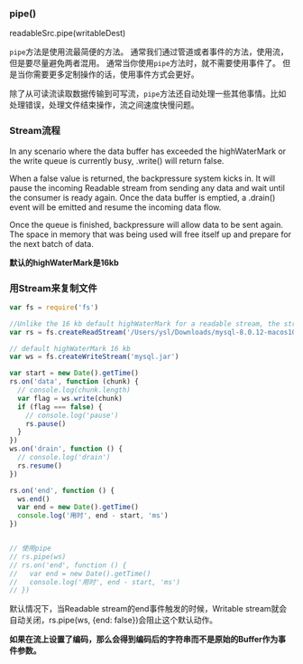 ### pipe()

readableSrc.pipe(writableDest)

`pipe`方法是使用流最简便的方法。
通常我们通过管道或者事件的方法，使用流，但是要尽量避免两者混用。
通常当你使用`pipe`方法时，就不需要使用事件了。
但是当你需要更多定制操作的话，使用事件方式会更好。

除了从可读流读取数据传输到可写流，`pipe`方法还自动处理一些其他事情。比如处理错误，处理文件结束操作，流之间速度快慢问题。


### Stream流程
In any scenario where the data buffer has exceeded the highWaterMark or the write queue is currently busy, .write() will return false.

When a false value is returned, the backpressure system kicks in. It will pause the incoming Readable stream from sending any data and wait until the consumer is ready again. Once the data buffer is emptied, a .drain() event will be emitted and resume the incoming data flow.

Once the queue is finished, backpressure will allow data to be sent again. The space in memory that was being used will free itself up and prepare for the next batch of data.

**默认的highWaterMark是16kb**

### 用Stream来复制文件

```javascript
var fs = require('fs')

//Unlike the 16 kb default highWaterMark for a readable stream, the stream returned by this method has a default highWaterMark of 64 kb.
var rs = fs.createReadStream('/Users/ysl/Downloads/mysql-8.0.12-macos10.13-x86_64.dmg', { highWaterMark: 16 * 1024 }) 

// default highWaterMark 16 kb
var ws = fs.createWriteStream('mysql.jar')  

var start = new Date().getTime()
rs.on('data', function (chunk) {
  // console.log(chunk.length)
  var flag = ws.write(chunk)
  if (flag === false) {
    // console.log('pause')
    rs.pause()
  }
})
ws.on('drain', function () {
  // console.log('drain')
  rs.resume()
})

rs.on('end', function () {
  ws.end()
  var end = new Date().getTime()
  console.log('用时', end - start, 'ms')
})


// 使用pipe
// rs.pipe(ws)
// rs.on('end', function () {
//   var end = new Date().getTime()
//   console.log('用时', end - start, 'ms')
// })

```

默认情况下，当Readable stream的end事件触发的时候，Writable stream就会自动关闭，rs.pipe(ws, {end: false})会阻止这个默认动作。

**如果在流上设置了编码，那么会得到编码后的字符串而不是原始的Buffer作为事件参数。**